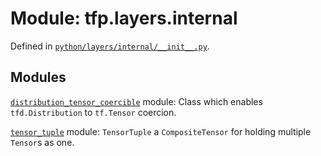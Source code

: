 <div itemscope itemtype="http://developers.google.com/ReferenceObject">
<meta itemprop="name" content="tfp.layers.internal" />
<meta itemprop="path" content="Stable" />
</div>

# Module: tfp.layers.internal





Defined in [`python/layers/internal/__init__.py`](https://github.com/tensorflow/probability/tree/master/tensorflow_probability/python/layers/internal/__init__.py).

<!-- Placeholder for "Used in" -->


## Modules

[`distribution_tensor_coercible`](../../tfp/layers/internal/distribution_tensor_coercible.md) module: Class which enables `tfd.Distribution` to `tf.Tensor` coercion.

[`tensor_tuple`](../../tfp/layers/internal/tensor_tuple.md) module: `TensorTuple` a `CompositeTensor` for holding multiple `Tensor`s as one.

